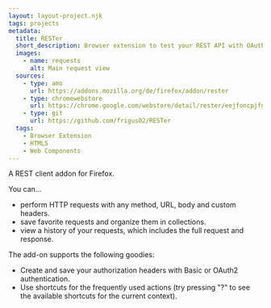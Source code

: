 ```yaml
---
layout: layout-project.njk
tags: projects
metadata:
  title: RESTer
  short_description: Browser extension to test your REST API with OAuth 2 and variable support.
  images:
    - name: requests
      alt: Main request view
  sources:
    - type: amo
      url: https://addons.mozilla.org/de/firefox/addon/rester
    - type: chromewebstore
      url: https://chrome.google.com/webstore/detail/rester/eejfoncpjfgmeleakejdcanedmefagga
    - type: git
      url: https://github.com/frigus02/RESTer
  tags:
    - Browser Extension
    - HTML5
    - Web Components
---
```


A REST client addon for Firefox.

You can...

- perform HTTP requests with any method, URL, body and custom headers.
- save favorite requests and organize them in collections.
- view a history of your requests, which includes the full request and response.

The add-on supports the following goodies:

- Create and save your authorization headers with Basic or OAuth2 authentication.
- Use shortcuts for the frequently used actions (try pressing "?" to see the available shortcuts for the current context).
